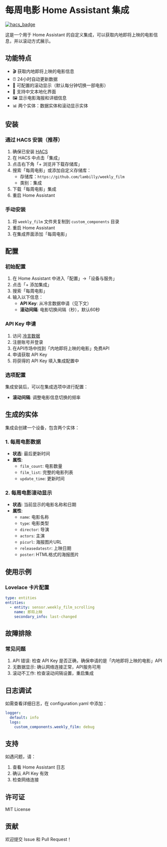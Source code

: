 # 每周电影 Home Assistant 集成

[![hacs_badge](https://img.shields.io/badge/HACS-Custom-orange.svg)](https://github.com/hacs/integration)

这是一个用于 Home Assistant 的自定义集成，可以获取内地即将上映的电影信息，并以滚动方式展示。

## 功能特点

- 🎬 获取内地即将上映的电影信息
- ⏰ 24小时自动更新数据
- 🔄 可配置的滚动显示（默认每分钟切换一部电影）
- 📱 支持中文本地化界面
- 🖼️ 显示电影海报和详细信息
- 📊 两个实体：数据实体和滚动显示实体

## 安装

### 通过 HACS 安装（推荐）

1. 确保已安装 [HACS](https://hacs.xyz/)
2. 在 HACS 中点击「集成」
3. 点击右下角「+ 浏览并下载存储库」
4. 搜索「每周电影」或添加自定义存储库：
   - 存储库：`https://github.com/lambilly/weekly_film`
   - 类别：集成
5. 下载「每周电影」集成
6. 重启 Home Assistant

### 手动安装

1. 将 `weekly_film` 文件夹复制到 `custom_components` 目录
2. 重启 Home Assistant
3. 在集成界面添加「每周电影」

## 配置

### 初始配置

1. 在 Home Assistant 中进入「配置」->「设备与服务」
2. 点击「+ 添加集成」
3. 搜索「每周电影」
4. 输入以下信息：
   - **API Key**: 从冷言数据申请（见下文）
   - **滚动间隔**: 电影切换间隔（秒），默认60秒

### API Key 申请

1. 访问 [冷言数据](https://qqlykm.cn/)
2. 注册账号并登录
3. 在API市场中找到「内地即将上映的电影」免费API
4. 申请获取 API Key
5. 将获得的 API Key 填入集成配置中

### 选项配置

集成安装后，可以在集成选项中进行配置：
- **滚动间隔**: 调整电影信息切换的频率

## 生成的实体

集成会创建一个设备，包含两个实体：

### 1. 每周电影数据
- **状态**: 最后更新时间
- **属性**:
  - `film_count`: 电影数量
  - `film_list`: 完整的电影列表
  - `update_time`: 更新时间

### 2. 每周电影滚动显示
- **状态**: 当前显示的电影名称和日期
- **属性**:
  - `name`: 电影名称
  - `type`: 电影类型
  - `director`: 导演
  - `actors`: 主演
  - `picurl`: 海报图片URL
  - `releasedatestr`: 上映日期
  - `poster`: HTML格式的海报图片

## 使用示例

### Lovelace 卡片配置

```yaml
type: entities
entities:
  - entity: sensor.weekly_film_scrolling
    name: 即将上映
    secondary_info: last-changed
```
## 故障排除
### 常见问题
1.	API 错误: 检查 API Key 是否正确，确保申请的是「内地即将上映的电影」API
2.	无数据显示: 确认网络连接正常，API服务可用
3.	滚动不工作: 检查滚动间隔设置，重启集成

## 日志调试
如需查看详细日志，在 configuration.yaml 中添加：

```yaml
logger:
  default: info
  logs:
    custom_components.weekly_film: debug
```
## 支持
如遇问题，请：
1.	查看 Home Assistant 日志
2.	确认 API Key 有效
3.	检查网络连接

## 许可证
MIT License

## 贡献
欢迎提交 Issue 和 Pull Request！
